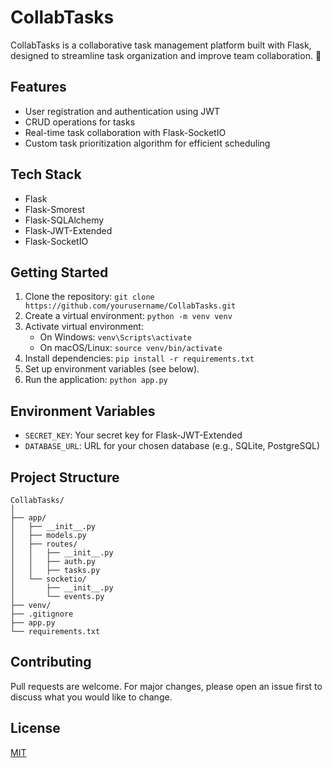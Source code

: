 # CollabTasks
CollabTasks is a collaborative task management platform built with Flask, designed to streamline task organization and improve team collaboration. 🚀

## Features

- User registration and authentication using JWT
- CRUD operations for tasks
- Real-time task collaboration with Flask-SocketIO
- Custom task prioritization algorithm for efficient scheduling

## Tech Stack

- Flask
- Flask-Smorest
- Flask-SQLAlchemy
- Flask-JWT-Extended
- Flask-SocketIO

## Getting Started

1. Clone the repository: `git clone https://github.com/yourusername/CollabTasks.git`
2. Create a virtual environment: `python -m venv venv`
3. Activate virtual environment:
   - On Windows: `venv\Scripts\activate`
   - On macOS/Linux: `source venv/bin/activate`
4. Install dependencies: `pip install -r requirements.txt`
5. Set up environment variables (see below).
6. Run the application: `python app.py`

## Environment Variables

- `SECRET_KEY`: Your secret key for Flask-JWT-Extended
- `DATABASE_URL`: URL for your chosen database (e.g., SQLite, PostgreSQL)

## Project Structure

```
CollabTasks/
│
├── app/
│   ├── __init__.py
│   ├── models.py
│   ├── routes/
│   │   ├── __init__.py
│   │   ├── auth.py
│   │   ├── tasks.py
│   └── socketio/
│       ├── __init__.py
│       └── events.py
├── venv/
├── .gitignore
├── app.py
└── requirements.txt
```

## Contributing

Pull requests are welcome. For major changes, please open an issue first to discuss what you would like to change.

## License

[MIT](https://github.com/Adebowale-Morakinyo/CollabTasks/blob/main/LICENSE)
